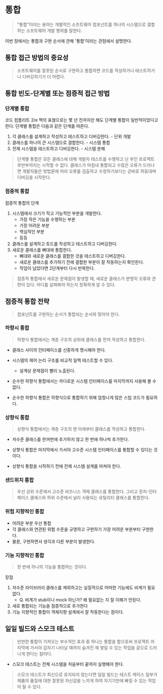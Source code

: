 # 통합

> "통합"이라는 용어는 개별적인 소프트웨어 컴포넌트를 하나의 시스템으로 결합하는 소프트웨어 개발 행위를 말한다.

이번 장에서는 통합과 구현 순서에 관해 '통합'이라는 관점에서 설명한다.

## 통합 접근 방법의 중요성

> 소프트웨어를 잘못된 순서로 구현하고 통합하면 코드를 작성하거나 테스트하거나 디버깅하기가 더 어렵다.

## 통합 빈도-단계별 또는 점증적 접근 방법

### 단계별 통합

코드 컴플리트 2/e 책의 표혆으로는 몇 년 전까지만 해도 단계별 통합이 일반적이었다고 한다. 단계별 통합은 다음과 같은 단계를 따른다.

1. 각 클래스를 설계하고 작성하고 테스트하고 디버깅한다. - 단위 개발
2. 클래스를 하나의 큰 시스템으로 결합한다.  - 시스템 통합
3. 전체 시스템을 테스트하고 디버깅한다. - 시스템 분해

> 단계별 통합은 모든 클래스에 대해 개발자 테스트를 수행하고 난 후인 프로젝트 후반부까지는 시작할 수 없다.
> 클래스가 마침내 통합되고 수많은 오류가 드러나면 개발자들은 방법론에 따라 오류를 검출하고 수정하기보다는 곧바로 허둥대며 디버깅을 시작한다.

### 점증적 통합

점증적 통합의 단계

1. 시스템에서 크기가 작고 기능적인 부분을 개발한다.
   - 가장 작은 기능을 수행하는 부분
   - 가장 어려운 부분
   - 핵심적인 부분
   - 등등
2. 클래스를 설계하고 토드를 작성하고 테스트하고 디버깅한다.
3. 새로운 클래스를 뼈대에 통합한다.
   - 뼈대와 새로운 클래스를 결합한 것을 테스트하고 디버깅한다.
   - 새로운 클래스를 추가하기 전에 결합한 부분이 잘 작동하는지 확인한다.
   - 작업이 남았다면 2단계부터 다시 반복한다.

> 점증적 통합에서 새로운 문제점이 발생할 때, 새로운 클래스가 분명히 오류와 관련이 있다.
> 어디를 살펴봐야 하는지 정확하게 알 수 있다.

## 점증적 통합 전략

> 컴포넌트를 구현하는 순서가 통합되는 순서와 맞아야 한다.

### 하향시 통합

> 하향식 통합에서는 계층 구조의 상위에 클래스를 먼저 작성하고 통합한다.

- 클래스 사이의 인터페이스를 신중하게 명시해야 한다.
- 시스템의 제어 논리 구조를 비교적 일찍 테스트할 수 있다.
  - 설계상 문제점이 빨리 노출된다.

- 순수한 하향식 통합에서는 까다로운 시스템 인터페이스를 마지막까지 사용해 볼 수 없다.
- 순수한 하향식 통합은 하향식으로 통합하기 위해 엄청나게 많은 스텁 코드가 필요하다.

### 상향식 통합

> 상향식 통합에서는 계층 구조의 맨 아래부터 클래스를 작성하고 통합한다.

- 저수준 클래스를 한꺼번에 추가하지 않고 한 번에 하나씩 추가한다.

- 상향식 통합은 마지막에서 가서야 고수준 시스템 인터페이스를 통합할 수 있다는 것이다.
- 상향식 통합을 시작하기 전에 전체 시스템 설계를 마쳐야 한다.

### 샌드위치 통합

> 우선 상위 수준에서 고수준 비즈니스 객체 클래스를 통합한다. 
> 그리고 장치-인터페이스 클래스와 하위 수준에서 널리 사용되는 유틸리티 클래스를 통합한다.

### 위험 지향적인 통합

- 어려운 부분 우선 통합
- 각 클래스와 연관된 위험 수준을 규명하고 구현하기 가장 어려운 부분부터 구현한다.
- 물론, 구현하면서 생각과 다른 부분이 발생한다.

### 기능 지향적인 통합

> 한 번에 하나의 기능을 통합하는 것이다.

장점

1. 저수준 라이브러리 클래스를 제외하고는 실질적으로 어떠한 기능에도 비계가 필요 없다.
   - Q. 비계가 stub이나 mock 아닌가? 왜 필요없는 지 잘 이해가 안된다.
2. 새로 통합되는 기능을 점증적으로 추가한다
3. 기능 지향적인 통합이 객체지향 설계에서 잘 작동한다는 점이다.

## 일일 빌드와 스모크 테스트

> 빈번한 통합이 가져오는 부수적인 효과 중 하나는 통합을 함으로써 프로젝트 마지막에 가서야 갑자기 나타날 때까지 숨겨진 채 쌓일 수 있는 작업을 겉으로 드러나게 한다는 점이다.

- 스모크 테스트는 전체 시스템을 처음부터 끝까지 실행해야 한다.

> 스모크 테스트가 최신으로 유지되지 않는다면 일일 빌드는 테스트 케이스 일부가 제품의 품질에 대한 잘못된 자신감을 느끼게 하여 자기기만에 빠질 수 있는 작업이 될 수 있다.

